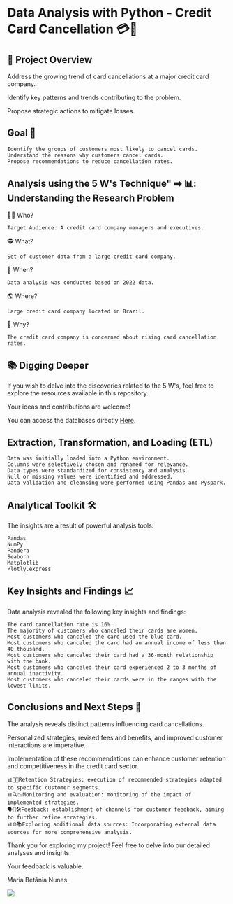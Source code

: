 # Data Analysis with Python - Credit Card Cancellation 💳🚫

## 🚀 Project Overview

Address the growing trend of card cancellations at a major credit card company.

Identify key patterns and trends contributing to the problem.

Propose strategic actions to mitigate losses.
 
## Goal 🎯
    Identify the groups of customers most likely to cancel cards.
    Understand the reasons why customers cancel cards.
    Propose recommendations to reduce cancellation rates.

## Analysis using the 5 W's Technique" ➡️ 📊: Understanding the Research Problem

🤷‍♀️ Who?

    Target Audience: A credit card company managers and executives.
    
🕵️ What?

    Set of customer data from a large credit card company. 
    
📅 When?

    Data analysis was conducted based on 2022 data.
    
🌎 Where?

    Large credit card company located in Brazil.
   
🤔 Why?

    The credit card company is concerned about rising card cancellation rates.

## 📚 Digging Deeper

If you wish to delve into the discoveries related to the 5 W's, feel free to explore the resources available in this repository.

Your ideas and contributions are welcome!

You can access the databases directly [Here](https://colab.research.google.com/corgiredirector?site=https%3A%2F%2Fwww.kaggle.com%2Fsakshigoyal7%2Fcredit-card-customers).

## Extraction, Transformation, and Loading (ETL)

    Data was initially loaded into a Python environment. 
    Columns were selectively chosen and renamed for relevance. 
    Data types were standardized for consistency and analysis. 
    Null or missing values were identified and addressed. 
    Data validation and cleansing were performed using Pandas and Pyspark.

## Analytical Toolkit 🛠️

The insights are a result of powerful analysis tools:

    Pandas
    NumPy
    Pandera
    Seaborn
    Matplotlib
    Plotly.express

## Key Insights and Findings 📈

Data analysis revealed the following key insights and findings:

    The card cancellation rate is 16%.
    The majority of customers who canceled their cards are women.
    Most customers who canceled the card used the blue card.
    Most customers who canceled the card had an annual income of less than 40 thousand.
    Most customers who canceled their card had a 36-month relationship with the bank.
    Most customers who canceled their card experienced 2 to 3 months of annual inactivity.
    Most customers who canceled their cards were in the ranges with the lowest limits.

## Conclusions and Next Steps 🚀

The analysis reveals distinct patterns influencing card cancellations.

Personalized strategies, revised fees and benefits, and improved customer interactions are imperative.

Implementation of these recommendations can enhance customer retention and competitiveness in the credit card sector.

    📊🔄👥Retention Strategies: execution of recommended strategies adapted to specific customer segments.
    📊🔍📉Monitoring and evaluation: monitoring of the impact of implemented strategies.
    🗣️🔄🛠️Feedback: establishment of channels for customer feedback, aiming to further refine strategies.
    📊🌐📚Exploring additional data sources: Incorporating external data sources for more comprehensive analysis.

Thank you for exploring my project! Feel free to delve into our detailed analyses and insights. 
      
Your feedback is valuable. 

Maria Betânia Nunes.
<div>
   <a href="https://www.linkedin.com/in/mariabethania" target="_blank"><img src="https://img.shields.io/badge/-LinkedIn-%230077B5?style=for-the-badge&logo=linkedin&logoColor=white" target="_blank"></a>
</div>
